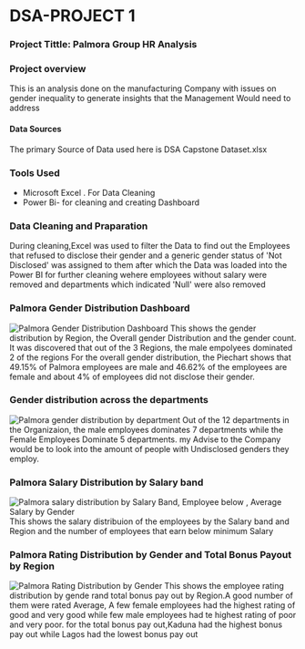 # DSA-PROJECT 1

### Project Tittle: Palmora Group HR Analysis

### Project overview

This is an analysis done on the manufacturing Company with issues on gender inequality to generate insights that the Management Would need to address
#### Data Sources
The primary Source of Data used here is DSA Capstone Dataset.xlsx

### Tools Used
- Microsoft Excel
 . For Data Cleaning
- Power Bi- for cleaning and creating Dashboard
  
### Data Cleaning and Praparation
 During cleaning,Excel was used to filter the Data to find out the Employees that refused to disclose their gender and a generic gender status of 'Not Disclosed' was assigned to them after which the Data was loaded into the Power BI for further cleaning wehere employees without salary were removed and departments which indicated 'Null' were also removed


 ### Palmora Gender Distribution Dashboard
 
![Palmora Gender Distribution Dashboard](https://github.com/user-attachments/assets/681dc755-da24-49dc-a839-8c9101f946cd)
This shows the gender distribution by Region, the Overall gender Distribution and the gender count. It was discovered that out of the 3 Regions, the male empolyees dominated 2 of the regions
    For the overall gender distribution, the Piechart shows that 49.15% of Palmora employees are male and 46.62% of the employees are female and about 4% of employees did not disclose their gender.

### Gender distribution across the departments
![Palmora gender distribution by department](https://github.com/user-attachments/assets/ef886697-7b05-4712-9d91-4279ed80db85)
 Out of the 12 departments in the Organizaion, the male employees dominates 7 departments while the Female Employees Dominate 5 departments.
     my Advise to the Company would be to look into the amount of people with Undisclosed genders they employ. 
     
### Palmora Salary Distribution by Salary band
![Palmora salary distribution by Salary Band, Employee below , Average Salary by Gender](https://github.com/user-attachments/assets/0582bd9c-c6db-4a73-8eab-495df6bc36fa)
  This shows the salary distribuion of the employees by the Salary band and Region and the number of employees  that earn below minimum Salary
  
 ### Palmora Rating Distribution by Gender and Total Bonus Payout by Region
![Palmora Rating Distribution by Gender](https://github.com/user-attachments/assets/0565d19e-8e49-4aa4-a158-40e347bd00e0)
This shows the  employee rating distribution by gende rand total bonus pay out by Region.A good number of them were rated Average, A few female employees had the highest rating of good and very good while few male employees had te highest rating of poor and very poor. for the total bonus pay out,Kaduna had the highest bonus pay out while Lagos had the lowest bonus pay out
